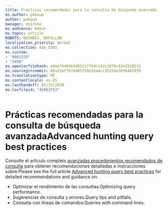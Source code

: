 ```yaml
---
title: Prácticas recomendadas para la consulta de búsqueda avanzada
ms.author: pebaum
author: pebaum
manager: mnirkhe
ms.audience: Admin
ms.topic: article
ROBOTS: NOINDEX, NOFOLLOW
localization_priority: Normal
ms.collection: Adm_O365
ms.custom:
- "9001220"
- "3498"
ms.openlocfilehash: e0e6f6409b5d9521ff50c142c3d78c81d1930215
ms.sourcegitcommit: 8ba12eff67e405f5922ea4cc35155e3036447859
ms.translationtype: MT
ms.contentlocale: es-ES
ms.lasthandoff: 02/15/2020
ms.locfileid: "42063753"
---
```

# <a name="advanced-hunting-query-best-practices"></a><span data-ttu-id="3d1d2-102">Prácticas recomendadas para la consulta de búsqueda avanzada</span><span class="sxs-lookup"><span data-stu-id="3d1d2-102">Advanced hunting query best practices</span></span>

<span data-ttu-id="3d1d2-103">Consulte el artículo completo [avanzadas procedimientos recomendados de consulta](https://docs.microsoft.com/en-us/windows/security/threat-protection/microsoft-defender-atp/advanced-hunting-best-practices#optimize-query-performance) para obtener recomendaciones detalladas e instrucciones sobre:</span><span class="sxs-lookup"><span data-stu-id="3d1d2-103">Please see the full article [Advanced hunting query best practices](https://docs.microsoft.com/en-us/windows/security/threat-protection/microsoft-defender-atp/advanced-hunting-best-practices#optimize-query-performance) for detailed recommendations and guidance on:</span></span>
- <span data-ttu-id="3d1d2-104">Optimizar el rendimiento de las consultas.</span><span class="sxs-lookup"><span data-stu-id="3d1d2-104">Optimizing query performance.</span></span>
- <span data-ttu-id="3d1d2-105">Sugerencias de consulta y errores.</span><span class="sxs-lookup"><span data-stu-id="3d1d2-105">Query tips and pitfalls.</span></span>
- <span data-ttu-id="3d1d2-106">Consulta con líneas de comandos.</span><span class="sxs-lookup"><span data-stu-id="3d1d2-106">Queries with command lines.</span></span>


